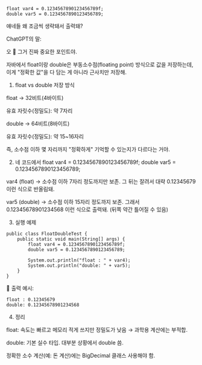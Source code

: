 ```
float var4 = 0.1234567890123456789f;
double var5 = 0.1234567890123456789;
```
얘네들 왜 조금씩 생략돼서 출력돼?

ChatGPT의 말:

오 👀 그거 진짜 중요한 포인트야.

자바에서 float이랑 double은 부동소수점(floating point) 방식으로 값을 저장하는데, 이게 "정확한 값"을 다 담는 게 아니라 근사치만 저장해.

1. float vs double 저장 방식

float → 32비트(4바이트)

유효 자릿수(정밀도): 약 7자리

double → 64비트(8바이트)

유효 자릿수(정밀도): 약 15~16자리

즉, 소수점 이하 몇 자리까지 "정확하게" 기억할 수 있는지가 다르다는 거야.

2. 네 코드에서
float var4 = 0.1234567890123456789f;
double var5 = 0.1234567890123456789;


var4 (float) → 소수점 이하 7자리 정도까지만 보존. 그 뒤는 잘려서 대략 0.12345679 이런 식으로 반올림돼.

var5 (double) → 소수점 이하 15자리 정도까지 보존. 그래서 0.12345678901234568 이런 식으로 출력돼. (뒤쪽 약간 틀어질 수 있음)

3. 실행 예제
```
public class FloatDoubleTest {
    public static void main(String[] args) {
        float var4 = 0.1234567890123456789f;
        double var5 = 0.1234567890123456789;

        System.out.println("float : " + var4);
        System.out.println("double: " + var5);
    }
}
```

📌 출력 예시:
```
float : 0.12345679
double: 0.12345678901234568
```
4. 정리

float: 속도는 빠르고 메모리 적게 쓰지만 정밀도가 낮음 → 과학용 계산에는 부적합.

double: 기본 실수 타입. 대부분 상황에서 double 씀.

정확한 소수 계산(예: 돈 계산)에는 BigDecimal 클래스 사용해야 함.